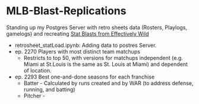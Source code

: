 # MLB-Blast-Replications

Standing up my Postgres Server with retro sheets data (Rosters, Playlogs, gamelogs) and recreating [Stat Blasts from Effectively Wild](https://effectivelywild.fandom.com/wiki/Stat_Blast#2019)

- retrosheet_statLoad.ipynb: Adding data to postres Server.
- ep. 2270 Players with most distinct team matchups
    - Restricts to top 50, with versions for matchups independent (e.g. Miami at St.Louis is the same as St. Louis at Miami) and dependent of location.
- ep. 2293 Best one-and-done seasons for each franchise
    - Batter - Calculated by runs created and by WAR (to address defense, running, and batting)
    - Pitcher - 
